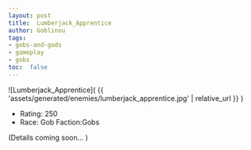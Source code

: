 ```yaml
---
layout: post
title:  Lumberjack_Apprentice
author: Goblinou
tags:
- gobs-and-gods
- gameplay
- gobs
toc:  false
---
```


![Lumberjack_Apprentice]( {{ 'assets/generated/enemies/lumberjack_apprentice.jpg' | relative_url }} )
- Rating: 250
- Race: Gob  Faction:Gobs

(Details coming soon... )